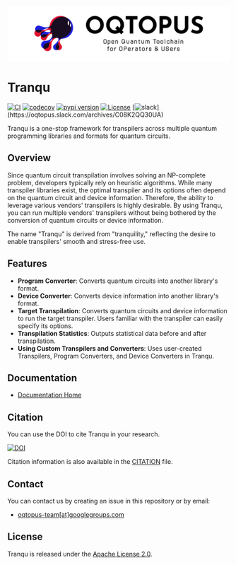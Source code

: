 ![OQTOPUS logo](./docs/asset/oqtopus_logo.png)

# Tranqu

[![CI](https://github.com/oqtopus-team/tranqu/actions/workflows/ci.yaml/badge.svg)](https://github.com/oqtopus-team/tranqu/actions/workflows/ci.yaml)
[![codecov](https://codecov.io/gh/oqtopus-team/tranqu/graph/badge.svg?token=RCXTMMXOMV)](https://codecov.io/gh/oqtopus-team/tranqu)
[![pypi version](https://img.shields.io/pypi/v/tranqu.svg)](https://pypi.org/project/tranqu/)
[![License](https://img.shields.io/badge/License-Apache_2.0-blue.svg)](https://opensource.org/licenses/Apache-2.0)
[![slack](https://img.shields.io/badge/slack-OQTOPUS-pink.svg?logo=slack&style=plastic")](https://oqtopus.slack.com/archives/C08K2QQ30UA)

Tranqu is a one-stop framework for transpilers across multiple quantum programming libraries and formats for quantum circuits.

## Overview

Since quantum circuit transpilation involves solving an NP-complete problem, developers typically rely on heuristic algorithms.
While many transpiler libraries exist, the optimal transpiler and its options often depend on the quantum circuit and device information.
Therefore, the ability to leverage various vendors' transpilers is highly desirable.
By using Tranqu, you can run multiple vendors' transpilers without being bothered by the conversion of quantum circuits or device information.

The name "Tranqu" is derived from "tranquility," reflecting the desire to enable transpilers' smooth and stress-free use.

## Features

- **Program Converter**: Converts quantum circuits into another library's format.
- **Device Converter**: Converts device information into another library's format.
- **Target Transpilation**: Converts quantum circuits and device information to run the target transpiler. Users familiar with the transpiler can easily specify its options.
- **Transpilation Statistics**: Outputs statistical data before and after transpilation.
- **Using Custom Transpilers and Converters**: Uses user-created Transpilers, Program Converters, and Device Converters in Tranqu.

## Documentation

- [Documentation Home](https://tranqu.readthedocs.io/)

## Citation

You can use the DOI to cite Tranqu in your research.

[![DOI](https://zenodo.org/badge/898082553.svg)](https://zenodo.org/badge/latestdoi/898082553)

Citation information is also available in the [CITATION](https://github.com/oqtopus-team/tranqu/blob/main/CITATION.cff) file.

## Contact

You can contact us by creating an issue in this repository or by email:

- [oqtopus-team[at]googlegroups.com](mailto:oqtopus-team[at]googlegroups.com)

## License

Tranqu is released under the [Apache License 2.0](https://github.com/oqtopus-team/tranqu/blob/main/LICENSE).
